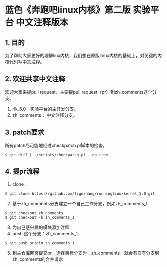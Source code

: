 # 蓝色《奔跑吧linux内核》第二版 实验平台 中文注释版本

## 1. 目的
为了帮助大家更好的理解liux内核，我们想在原版linux内核的基础上，对关键的内核代码写中文注释。

## 2. 欢迎共享中文注释

欢迎大家来提pull request，主要提pull request（pr）到zh_comments这个分支。

1. rlk_5.0：实验平台的主开发分支。
2. zh_comments： 中文注释分支。

## 3. patch要求

所有patch尽可能地经过checkpatch.pl脚本的检查。
```
$ git diff | ./scripts/checkpatch.pl --no-tree
```
## 4. 提pr流程
1. clone：

```
$ git clone https://github.com/figozhang/runninglinuxkernel_5.0.git
```

2. 基于zh_comments分支建立一个自己工作分支，例如zh_comments_1
```
$ git checkout zh_comments
$ git checkout -b zh_comments_1
```
3. 为自己感兴趣的模块添加注释
4. push 这个分支：zh_comments_1
```
$ git push origin zh_comments_1
```
5. 到主仓库网页提交pr，选择目标分支为：zh_comments，就会有自有分支到zh_comments的合并请求
